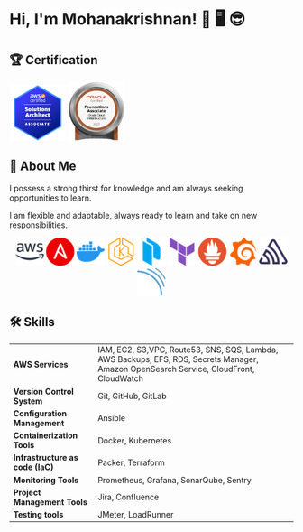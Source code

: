 
# Hi, I'm Mohanakrishnan! 👋 🖥️ 😎
<!-- [![linkedin](https://img.shields.io/badge/linkedin-0A66C2?style=for-the-badge&logo=linkedin&logoColor=white)](https://www.linkedin.com/in/mohanakrishnan-v-aa93b2144/)  -->


## 🏆 Certification
<div style="text-align:left">
  <img width="100" height="100" img src="./asset/aws-certified-solutions-architect-associate.png">
  <img width="100" height="106" img src="./asset/oracle-cloud-infrastructure-badge.png">  
</div>


## 🚀 About Me 
I possess a strong thirst for knowledge and am always seeking opportunities to learn.

I am flexible and adaptable, always ready to learn and take on new responsibilities.

<div align="center">
  <img width="50" height="50" img src="./asset/amazonaws-color.svg">
  <!-- <img width="50" height="50" img src="./asset/git-color.svg">
  <img width="50" height="50" img src="./asset/gitlab-color.svg"> -->
  <img width="50" height="50" img src="./asset/ansible-color.svg">
  <img width="50" height="50" img src="./asset/docker-color.svg">
  <img width="50" height="50" img src="./asset/amazoneks-color.svg">
  <img width="50" height="50" img src="./asset/packer-color.svg">
  <img width="50" height="50" img src="./asset/terraform-color.svg">
  <img width="50" height="50" img src="./asset/prometheus-color.svg">
  <img width="50" height="50" img src="./asset/grafana-color.svg">
  <img width="50" height="50" img src="./asset/sentry-color.svg">
  <img width="50" height="50" img src="./asset/sonarqube-color.svg">
</div>



## 🛠 Skills
|||
|-|-|
| **AWS Services** | IAM, EC2, S3,VPC, Route53, SNS, SQS, Lambda, AWS Backups, EFS, RDS, Secrets Manager, Amazon OpenSearch Service, CloudFront, CloudWatch|
| **Version Control System**| Git, GitHub, GitLab|
| **Configuration Management**| Ansible |
| **Containerization Tools**| Docker, Kubernetes |
| **Infrastructure as code (IaC)**| Packer, Terraform |
| **Monitoring Tools**| Prometheus, Grafana, SonarQube, Sentry |
| **Project Management Tools**| Jira, Confluence |
| **Testing tools**| JMeter, LoadRunner |


